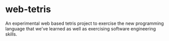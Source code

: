 # web-tetris

An experimental web based tetris project to exercise the new programming
language that we've learned as well as exercising software engineering
skills.
